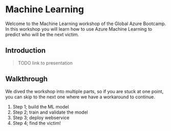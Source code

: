 # Machine Learning

Welcome to the Machine Learning workshop of the Global Azure Bootcamp. In this workshop you will learn how to use Azure Machine Learning to predict who will be the next victim.

## Introduction

> TODO link to presentation

## Walkthrough

We dived the workshop into multiple parts, so if you are stuck at one point, you can skip to the next one where we have a workaround to continue.

1. Step 1; build the ML model
2. Step 2; train and validate the model
3. Step 3; deploy webservice
4. Step 4; find the victim!

